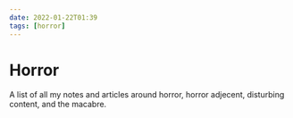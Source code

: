 ```yaml
---
date: 2022-01-22T01:39
tags: [horror]
---
```


# Horror

A list of all my notes and articles around horror, horror adjecent, disturbing content, and the macabre.



